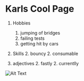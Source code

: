 # Karls Cool Page 

1. Hobbies
    1. jumping of bridges
    1. failing tests
    1. getting hit by cars

2. Skills 
    2. bouncy
    2. consumable
2. adjectives
    2. fastly
    2. currentlly

![Alt Text](https://cdn.searchenginejournal.com/wp-content/uploads/2019/08/c573bf41-6a7c-4927-845c-4ca0260aad6b-760x400.jpeg)    

